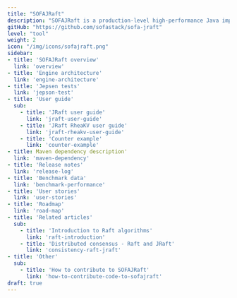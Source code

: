 ```yaml
---
title: "SOFAJRaft"
description: "SOFAJRaft is a production-level high-performance Java implementation based on the RAFT consensus algorithm. It supports MULTI-RAFT-GROUP and is suitable for high-load and low-latency scenarios. "
gitHub: "https://github.com/sofastack/sofa-jraft"
level: "tool"
weight: 2
icon: "/img/icons/sofajraft.png"
sidebar:
- title: 'SOFAJRaft overview'
  link: 'overview'
- title: 'Engine architecture'
  link: 'engine-architecture'
- title: 'Jepsen tests'
  link: 'jepson-test'
- title: 'User guide'
  sub:
    - title: 'JRaft user guide'
      link: 'jraft-user-guide'
    - title: 'JRaft RheaKV user guide'
      link: 'jraft-rheakv-user-guide'
    - title: 'Counter example'
      link: 'counter-example'
- title: Maven dependency description'
  link: 'maven-dependency'
- title: 'Release notes'
  link: 'release-log'
- title: 'Benchmark data'
  link: 'benchmark-performance'
- title: 'User stories'
  link: 'user-stories'
- title: 'Roadmap'
  link: 'road-map'
- title: 'Related articles'
  sub:
    - title: 'Introduction to Raft algorithms'
      link: 'raft-introduction'
    - title: 'Distributed consensus - Raft and JRaft'
      link: 'consistency-raft-jraft'
- title: 'Other'
  sub:
    - title: 'How to contribute to SOFAJRaft'
      link: 'how-to-contribute-code-to-sofajraft'
draft: true
---
```


